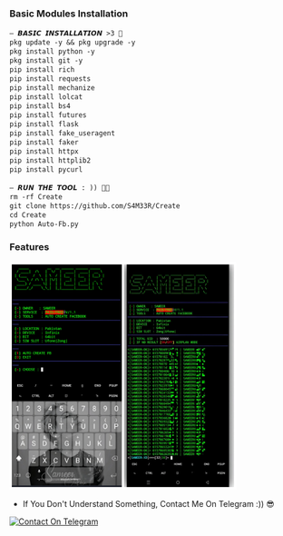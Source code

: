 
### Basic Modules Installation
```
— 𝘽𝘼𝙎𝙄𝘾 𝙄𝙉𝙎𝙏𝘼𝙇𝙇𝘼𝙏𝙄𝙊𝙉 >3 🖤
pkg update -y && pkg upgrade -y
pkg install python -y
pkg install git -y
pip install rich
pip install requests
pip install mechanize
pip install lolcat
pip install bs4
pip install futures
pip install flask
pip install fake_useragent
pip install faker
pip install httpx
pip install httplib2
pip install pycurl

— 𝙍𝙐𝙉 𝙏𝙃𝙀 𝙏𝙊𝙊𝙇 : )) 🙂🔥
rm -rf Create
git clone https://github.com/S4M33R/Create
cd Create
python Auto-Fb.py
```
### Features

<img src="https://github.com/S4M33R/FB_CREATE/blob/main/Picsart_25-07-15_16-04-43-605.jpg" width="400"/>

- If You Don't Understand Something, Contact Me On Telegram :)) 😎

[![Contact On Telegram](https://img.shields.io/badge/Contact%20On-Telegram-blue?style=for-the-badge&logo=telegram)](https://t.me/sameer_tricks)
